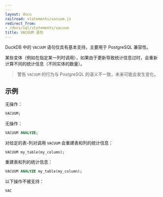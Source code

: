 ```yaml
---
---
layout: docu
railroad: statements/vacuum.js
redirect_from:
- /docs/sql/statements/vacuum
title: VACUUM 语句
---
```


DuckDB 中的 `VACUUM` 语句仅具有基本支持，主要用于 PostgreSQL 兼容性。

某些变体（例如在指定某一列时调用），如果由于更新导致统计信息过时，会重新计算不同的统计信息（不同实体的数量）。

> 警告 `VACUUM` 的行为与 PostgreSQL 的语义不一致，未来可能会发生变化。

## 示例

无操作：

```sql
VACUUM;
```

无操作：

```sql
VACUUM ANALYZE;
```

对给定的表-列对调用 `VACUUM` 会重建表和列的统计信息：

```sql
VACUUM my_table(my_column);
```

重建表和列的统计信息：

```sql
VACUUM ANALYZE my_table(my_column);
```

以下操作不被支持：

```sql
VAC
```
